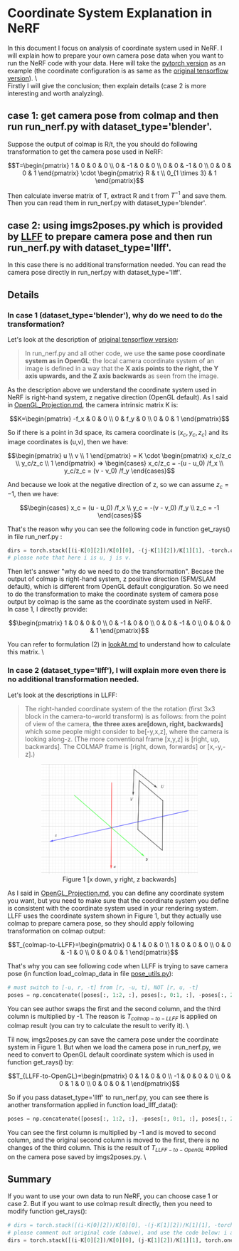 # Coordinate System Explanation in NeRF

In this document I focus on analysis of coordinate system used in NeRF. I will explain how to prepare your own camera pose data when you want to run the NeRF code with your data. Here will take the [pytorch version](https://github.com/yenchenlin/nerf-pytorch/tree/master) as an example (the coordinate configuration is as same as the [original tensorflow version](https://github.com/bmild/nerf)). \  
Firstly I will give the conclusion; then explain details (case 2 is more interesting and worth analyzing).

## case 1: get camera pose from colmap and then run run_nerf.py with dataset_type='blender'.
Suppose the output of colmap is R/t, the you should do following transformation to get the camera pose used in NeRF:

$$T=\begin{pmatrix}
1 & 0 & 0 & 0 \\
0 & -1 & 0 & 0 \\
0 & 0 & -1 & 0 \\
0 & 0 & 0 & 1
\end{pmatrix}  \cdot \begin{pmatrix}
R & t \\
0_{1 \times 3} & 1
\end{pmatrix}$$

Then calculate inverse matrix of T, extract R and t from $T^{-1}$ and save them. Then you can read them in run_nerf.py with dataset_type='blender'.

## case 2: using imgs2poses.py which is provided by [LLFF](https://github.com/Fyusion/LLFF/tree/master) to prepare camera pose and then run run_nerf.py with dataset_type='llff'.
In this case there is no additional transformation needed. You can read the camera pose directly in run_nerf.py with dataset_type='llff'.

## Details
### In case 1 (dataset_type='blender'), why do we need to do the transformation? 
Let's look at the description of [original tensorflow version](https://github.com/bmild/nerf): 
> In run_nerf.py and all other code, we use **the same pose coordinate system as in OpenGL**: the local camera coordinate system of an image is defined in a way that the **X axis points to the right, the Y axis upwards, and the Z axis backwards** as seen from the image.

As the description above we understand the coordinate system used in NeRF is right-hand system, z negative direction (OpenGL default). As I said in [OpenGL_Projection.md](https://github.com/bitlw/LearnProjMatrix/blob/main/doc/OpenGL_Projection.md), the camera intrinsic matrix K is:

$$K=\begin{pmatrix}
-f_x & 0 & 0 \\
0 & f_y & 0 \\
0 & 0 & 1
\end{pmatrix}$$

So if there is a point in 3d space, its camera coordinate is $(x_c, y_c, z_c)$ and its image coordinates is (u,v), then we have:

$$\begin{pmatrix}
u \\
v \\
1
\end{pmatrix} = K \cdot \begin{pmatrix}
x_c/z_c \\
y_c/z_c \\
1
\end{pmatrix} => 
\begin{cases}
x_c/z_c = -(u - u_0) /f_x \\
y_c/z_c = (v - v_0) /f_y 
\end{cases}$$

And because we look at the negative direction of z, so we can assume $z_c = -1$, then we have:

$$\begin{cases}
x_c = (u - u_0) /f_x \\
y_c = -(v - v_0) /f_y \\
z_c = -1
\end{cases}$$

That's the reason why you can see the following code in function get_rays() in file run_nerf.py :
```python
dirs = torch.stack([(i-K[0][2])/K[0][0], -(j-K[1][2])/K[1][1], -torch.ones_like(i)], -1)
# please note that here i is u, j is v.
```

Then let's answer "why do we need to do the transformation". Becase the output of colmap is right-hand system, z positive direction (SFM/SLAM default), which is different from OpenGL default congiguration. So we need to do the transformation to make the coordinate system of camera pose output by colmap is the same as the coordinate system used in NeRF. \
In case 1, I directly provide:

$$\begin{pmatrix}
1 & 0 & 0 & 0 \\
0 & -1 & 0 & 0 \\
0 & 0 & -1 & 0 \\
0 & 0 & 0 & 1
\end{pmatrix}$$

You can refer to formulation (2) in [lookAt.md](https://github.com/bitlw/LearnProjMatrix/blob/main/doc/lookAt.md) to understand how to calculate this matrix. \

### In case 2 (dataset_type='llff'), I will explain more even there is no additional transformation needed.
Let's look at the descriptions in LLFF:
> The right-handed coordinate system of the the rotation (first 3x3 block in the camera-to-world transform) is as follows: from the point of view of the camera, **the three axes are[down, right, backwards]** which some people might consider to be[-y,x,z], where the camera is looking along-z. (The more conventional frame [x,y,z] is [right, up, backwards]. The COLMAP frame is [right, down, forwards] or [x,-y,-z].)

<div align=center><img src='../imgs/llff.png' width="70%"></div>
<div align=center>Figure 1 [x down, y right, z backwards]</div>

As I said in [OpenGL_Projection.md](https://github.com/bitlw/LearnProjMatrix/blob/main/doc/OpenGL_Projection.md), you can define any coordinate system you want, but you need to make sure that the coordinate system you define is consistent with the coordinate system used in your rendering system. \
LLFF uses the coordinate system shown in Figure 1, but they actually use colmap to prepare camera pose, so they should apply following transformation on colmap output:

$$T_{colmap-to-LLFF}=\begin{pmatrix}
0 & 1 & 0 & 0 \\
1 & 0 & 0 & 0 \\
0 & 0 & -1 & 0 \\
0 & 0 & 0 & 1
\end{pmatrix}$$

That's why you can see following code when LLFF is trying to save camera pose (in function load_colmap_data in file [pose_utils.py](https://github.com/Fyusion/LLFF/blob/master/llff/poses/pose_utils.py)):
```python
# must switch to [-u, r, -t] from [r, -u, t], NOT [r, u, -t]
poses = np.concatenate([poses[:, 1:2, :], poses[:, 0:1, :], -poses[:, 2:3, :], poses[:, 3:4, :], poses[:, 4:5, :]], 1)
```
You can see author swaps the first and the second column, and the third column is multiplied by -1. The reason is $T_{colmap-to-LLFF}$ is applied on colmap result (you can try to calculate the result to verify it). \

Til now, imgs2poses.py can save the camera pose under the coordinate system in Figure 1. But when we load the camera pose in run_nerf.py, we need to convert to OpenGL default coordinate system which is used in function get_rays() by:

$$T_{LLFF-to-OpenGL}=\begin{pmatrix}
0 & 1 & 0 & 0 \\
-1 & 0 & 0 & 0 \\
0 & 0 & 1 & 0 \\
0 & 0 & 0 & 1
\end{pmatrix}$$

So if you pass dataset_type='llff' to run_nerf.py, you can see there is another transformation applied in function load_llff_data():

```python
poses = np.concatenate([poses[:, 1:2, :], -poses[:, 0:1, :], poses[:, 2:, :]], 1)
```
You can see the first column is multiplied by -1 and is moved to second column, and the original second column is moved to the first, there is no changes of the third column. This is the result of $T_{LLFF-to-OpenGL}$ applied on the camera pose saved by imgs2poses.py. \

## Summary
If you want to use your own data to run NeRF, you can choose case 1 or case 2. But if you want to use colmap result directly, then you need to modify function get_rays():
```python
# dirs = torch.stack([(i-K[0][2])/K[0][0], -(j-K[1][2])/K[1][1], -torch.ones_like(i)], -1)
# please comment out original code (above), and use the code below: i and j are both positive and the last column should be 1 rather than -1
dirs = torch.stack([(i-K[0][2])/K[0][0], (j-K[1][2])/K[1][1], torch.ones_like(i)], -1)

